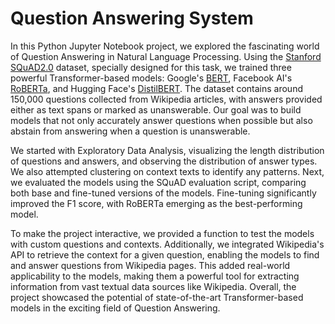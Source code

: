# Question Answering System

In this Python Jupyter Notebook project, we explored the fascinating world of Question Answering in Natural Language Processing. Using the [Stanford SQuAD2.0](https://rajpurkar.github.io/SQuAD-explorer/) dataset, specially designed for this task, we trained three powerful Transformer-based models: Google's [BERT](https://huggingface.co/bert-base-uncased), Facebook AI's [RoBERTa](https://huggingface.co/roberta-base), and Hugging Face's [DistilBERT](https://huggingface.co/distilbert-base-uncased). The dataset contains around 150,000 questions collected from Wikipedia articles, with answers provided either as text spans or marked as unanswerable. Our goal was to build models that not only accurately answer questions when possible but also abstain from answering when a question is unanswerable.

We started with Exploratory Data Analysis, visualizing the length distribution of questions and answers, and observing the distribution of answer types. We also attempted clustering on context texts to identify any patterns. Next, we evaluated the models using the SQuAD evaluation script, comparing both base and fine-tuned versions of the models. Fine-tuning significantly improved the F1 score, with RoBERTa emerging as the best-performing model.

To make the project interactive, we provided a function to test the models with custom questions and contexts. Additionally, we integrated Wikipedia's API to retrieve the context for a given question, enabling the models to find and answer questions from Wikipedia pages. This added real-world applicability to the models, making them a powerful tool for extracting information from vast textual data sources like Wikipedia. Overall, the project showcased the potential of state-of-the-art Transformer-based models in the exciting field of Question Answering.
